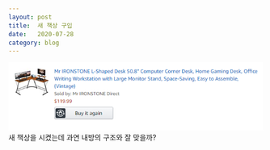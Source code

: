 ```yaml
---
layout: post
title:  새 책상 구입
date:   2020-07-28
category: blog
---
```


<img src="/assets/img/blog/2020-07-28 070334.png">
새 책상을 시켰는데
과연 내방의 구조와 잘 맞을까?
